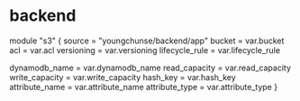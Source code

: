 # backend

module "s3" {
  source         = "youngchunse/backend/app"
  bucket         = var.bucket
  acl            = var.acl
  versioning     = var.versioning
  lifecycle_rule = var.lifecycle_rule

  dynamodb_name  = var.dynamodb_name
  read_capacity  = var.read_capacity
  write_capacity = var.write_capacity
  hash_key       = var.hash_key
  attribute_name = var.attribute_name
  attribute_type = var.attribute_type
}
